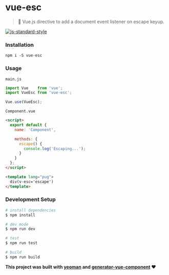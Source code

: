 # vue-esc

> :running: Vue.js directive to add a document event listener on escape keyup.

[![js-standard-style](https://cdn.rawgit.com/feross/standard/master/badge.svg)](http://standardjs.com)


### Installation
`npm i -S vue-esc`

### Usage

`main.js`
```javascript
import Vue    from 'vue';
import VueEsc from 'vue-esc';

Vue.use(VueEsc);
```

`Component.vue`
```html
<script>
  export default {
    name: 'Component',

    methods: {
      escape() {
        console.log('Escaping...');
      }
    }
  };
</script>

<template lang="pug">
  div(v-esc='escape')   
</template>
```

### Development Setup

```bash
# install dependencies
$ npm install

# dev mode
$ npm run dev

# test
$ npm run test

# build
$ npm run build
```

**This project was built with [yeoman](http://yeoman.io/) and [generator-vue-component](https://github.com/ianaya89/generator-vue-component) ❤️**
